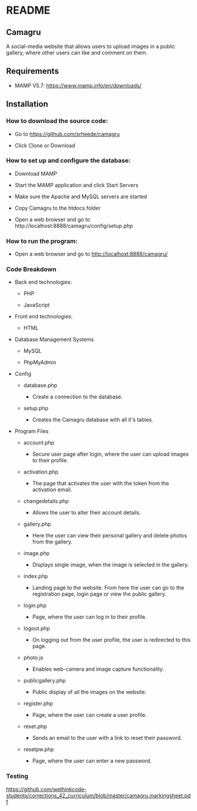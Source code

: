 # README

## Camagru

A social-media website that allows users to upload images in a public
gallery, where other users can like and comment on them.

## Requirements

-   MAMP V5.7: <https://www.mamp.info/en/downloads/>

## Installation

### How to download the source code:

-   Go to <https://github.com/srheede/camagru>

-   Click Clone or Download

### How to set up and configure the database:

-   Download MAMP

-   Start the MAMP application and click Start Servers

-   Make sure the Apache and MySQL servers are started

-   Copy Camagru to the htdocs folder

-   Open a web browser and go to
    http://localhost:8888/camagru/config/setup.php

### How to run the program:

-   Open a web browser and go to <http://localhost:8888/camagru/>

### Code Breakdown

-   Back end technologies:

    -   PHP

    -   JavaScript

-   Front end technologies:

    -   HTML

-   Database Management Systems

    -   MySQL

    -   PhpMyAdmin

-   Config

    -   database.php

        -   Create a connection to the database.

    -   setup.php

        -   Creates the Camagru database with all it's tables.

-   Program Files

    -   account.php

        -   Secure user page after login, where the user can upload
            images to their profile.

    -   activation.php

        -   The page that activates the user with the token from the
            activation email.

    -   changedetails.php

        -   Allows the user to alter their account details.

    -   gallery.php

        -   Here the user can view their personal gallery and delete
            photos from the gallery.

    -   image.php

        -   Displays single image, when the image is selected in the
            gallery.

    -   index.php

        -   Landing page to the website. From here the user can go to
            the registration page, login page or view the public
            gallery.

    -   login.php

        -   Page, where the user can log in to their profile.

    -   logout.php

        -   On logging out from the user profile, the user is redirected
            to this page.

    -   photo.js

        -   Enables web-camera and image capture functionality.

    -   publicgallery.php

        -   Public display of all the images on the website.

    -   register.php

        -   Page, where the user can create a user profile.

    -   reset.php

        -   Sends an email to the user with a link to reset their
            password.

    -   resetpw.php

        -   Page, where the user can enter a new password.

### Testing

<https://github.com/wethinkcode-students/corrections_42_curriculum/blob/master/camagru.markingsheet.pdf>
